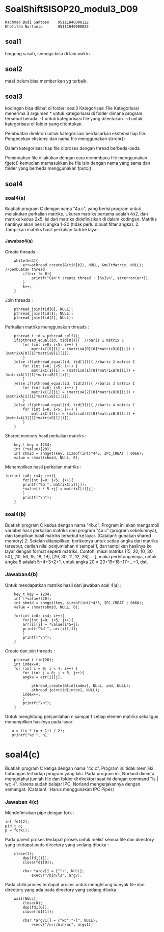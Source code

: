 # SoalShiftSISOP20_modul3_D09
```
Rachmad Budi Santoso    05111840000122
Khofifah Nurlaela       05111840000025
```

## soal1
bingung susah, semoga bisa di lain waktu.
## soal2
maaf belum bisa memberikan yg terbaik.
## soal3
kodingan bisa dilihat di folder: soal3
Kategorisasi File
Kategorisasi menerima 3 argumen
        \* untuk kategorisasi di folder dimana program tersebut berada.
        -f untuk kategorisasi file yang ditentukan.
        -d untuk kategorisasi di folder yang ditentukan.

Pembuatan direktori untuk kategorisasi berdasarkan ekstensi tiap file. Pengecekan ekstensi dan nama file menggunakan strrchr()

Dalam kategorisasi tiap file diproses dengan thread berbeda-beda.

Pemindahan file dilakukan dengan cara memmbaca file menggunakan fgetc() kemudian memasukkan ke file lain dengan nama yang sama dan folder yang berbeda menggunakan fputc().

## soal4
### soal4(a)
Buatlah program C dengan nama "4a.c", yang berisi program untuk melakukan perkalian matriks. Ukuran matriks pertama adalah 4x2, dan matriks kedua 2x5. Isi dari matriks didefinisikan di dalam kodingan. Matriks nantinya akan berisi angka 1-20 (tidak perlu dibuat filter angka). 2. Tampilkan matriks hasil perkalian tadi ke layar. 

#### Jawaban4(a)
Create threads :
```
    while(k<4){
        err=pthread_create(&(tid[k]), NULL, &multMatrix, NULL); //pembuatan thread
        if(err != 0){
            printf("Can't create thread : [%s]\n", strerror(err));
        }
        k++;
    }
```
Join threads :
```
    pthread_join(tid[0], NULL);
    pthread_join(tid[1], NULL);
    pthread_join(tid[2], NULL);
```
Perkalian matriks menggunakan threads :
```
    pthread_t id = pthread_self();
    if(pthread_equal(id, tid[0])){  //baris 1 matrix C
        for (int i=0; i<5; i++) {
            matrixC[0][i] = (matrixA[0][0]*matrixB[0][i]) + (matrixA[0][1]*matrixB[1][i]);
        }
    }else if(pthread_equal(id, tid[1])){ //baris 2 matrix C
        for (int i=0; i<5; i++) {
            matrixC[1][i] = (matrixA[1][0]*matrixB[0][i]) + (matrixA[1][1]*matrixB[1][i]);
        }
    }else if(pthread_equal(id, tid[2])){ //baris 3 matrix C
        for (int i=0; i<5; i++) {
            matrixC[2][i] = (matrixA[2][0]*matrixB[0][i]) + (matrixA[2][1]*matrixB[1][i]);
        }
    }else if(pthread_equal(id, tid[3])){ //baris 4 matrix C
        for (int i=0; i<5; i++) {
            matrixC[3][i] = (matrixA[3][0]*matrixB[0][i]) + (matrixA[3][1]*matrixB[1][i]);
        }
    }
```
Shared memory hasil perkalian matriks :
```
    key_t key = 1234;
    int (*value)[20];
    int shmid = shmget(key, sizeof(int)*4*5, IPC_CREAT | 0666);
    value = shmat(shmid, NULL, 0);
```
Menampilkan hasil perkalian matriks :
```
for(int i=0; i<4; i++){
        for(int j=0; j<5; j++){
	    printf("%d ", matrixC[i][j]);
	    *value[i * 5 +j] = matrixC[i][j];
        }
        printf("\n");
    }
```

### soal4(b)
Buatlah program C kedua dengan nama "4b.c". Program ini akan mengambil variabel hasil perkalian matriks dari program "4a.c" (program sebelumnya), dan tampilkan hasil matriks tersebut ke layar. (Catatan!: gunakan shared memory) 2. Setelah ditampilkan, berikutnya untuk setiap angka dari matriks tersebut, carilah nilai penjumlahan n sampai 1, dan tampilkan hasilnya ke layar dengan format seperti matriks. 
Contoh: misal matriks [[5, 20, 10, 30, 50], [10, 56, 15, 18, 19], [29, 30, 11, 12, 26], ...], maka perhitungannya, untuk angka 5 adalah 5+4+3+2+1, untuk angka 20 = 20+19+18+17+...+1, dst.
### Jawaban4(b)
Untuk mendapatkan matriks hasil dari jawaban soal 4(a) :
```
    key_t key = 1234;
    int (*value)[20];
    int shmid = shmget(key, sizeof(int)*4*5, IPC_CREAT | 0666);
    value = shmat(shmid, NULL, 0);

    for(int i=0; i<4; i++){
        for(int j=0; j<5; j++){
	    arr[i][j] = *value[i*5+j];
	    printf("%d ", arr[i][j]);
        }
        printf("\n");
    }
```
Create dan join threads :
```
    pthread_t tid[20];
    int index=0;
    for (int i = 0; i < 4; i++) {
        for (int j = 0; j < 5; j++){
	    angka = arr[i][j];

            pthread_create(&tid[index], NULL, add, NULL);
            pthread_join(tid[index], NULL);
	    index++;
        }
        printf("\n");
    }

```
Untuk menghitung penjumlahan n sampai 1 setiap elemen matriks sekaligus menampilkan hasilnya pada layar:
```
   n = ((n * (n + 1)) / 2);
   printf("%d ", n);
```
# soal4(c)
Buatlah program C ketiga dengan nama "4c.c". Program ini tidak memiliki hubungan terhadap program yang lalu. Pada program ini, Norland diminta mengetahui jumlah file dan folder di direktori saat ini dengan command "ls | wc -l". Karena sudah belajar IPC, Norland mengerjakannya dengan semangat. (Catatan! : Harus menggunakan IPC Pipes) 
### Jawaban 4(c)
Mendefinisikan pipe dengan fork :
```
int fd1[2]; 
pid_t p; 
p = fork();
```
Pada parent proses terdapat proses untuk melist semua file dan directory yang terdapat pada directory yang sedang dibuka :
```
    close(1);
		dup(fd1[1]);
		close(fd1[0]);

		char *argv[] = {"ls", NULL};
        	execv("/bin/ls", argv);
```
Pada child proses terdapat proses untuk menghitung banyak file dan directory yang ada pada directory yang sedang dibuka :
```
    wait(NULL);
		close(0);
		dup(fd1[0]);
		close(fd1[1]);

		char *argv1[] = {"wc","-l", NULL};
        	execv("/usr/bin/wc", argv1);
```
